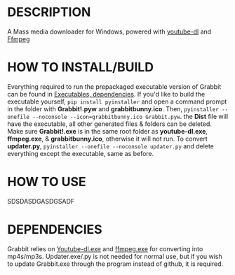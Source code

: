 # DESCRIPTION
A Mass media downloader for Windows, powered with [youtube-dl](https://github.com/ytdl-org/youtube-dl) and [Ffmpeg](https://ffmpeg.zeranoe.com/builds/)
# HOW TO INSTALL/BUILD
Everything required to run the prepackaged executable version of Grabbit can be found in [Executables, dependencies](https://github.com/TrashRat/Grabbit/raw/master/EXECUTABLE%20VERSION%2C%20DEPENDENCIES.zip). If you'd like to build the executable yourself, `pip install pyinstaller` and open a command prompt in the folder with **Grabbit!.pyw** and **grabbitbunny.ico**. Then,
`pyinstaller --onefile --noconsole --icon=grabbitbunny.ico Grabbit.pyw`. the **Dist** file will have the executable, all other generated files & folders can be deleted. Make sure **Grabbit!.exe** is in the same root folder as **youtube-dl.exe**, **ffmpeg.exe**, & **grabbitbunny.ico**, otherwise it will not run. To convert **updater.py**, `pyinstaller --onefile --noconsole updater.py` and delete everything except the executable, same as before.
# HOW TO USE
SDSDASDGASDGSADF
# DEPENDENCIES
Grabbit relies on [Youtube-dl.exe](https://yt-dl.org/latest/youtube-dl.exe) and [ffmpeg.exe](https://drive.google.com/uc?export=download&id=1EeMqfcI8w5rfU7wCIJEKgxO1waXgnvdb) for converting into mp4s/mp3s. 
Updater.exe/.py is not needed for normal use, but if you wish to update Grabbit.exe through the program instead of github, it is required.
